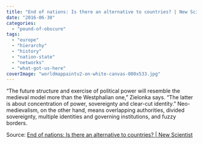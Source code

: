 ```yaml
---
title: "End of nations: Is there an alternative to countries? | New Scientist"
date: "2016-06-30"
categories: 
  - "pound-of-obscure"
tags: 
  - "europe"
  - "hierarchy"
  - "history"
  - "nation-state"
  - "networks"
  - "what-got-us-here"
coverImage: "worldmappaintv2-on-white-canvas-800x533.jpg"
---
```


“The future structure and exercise of political power will resemble the medieval model more than the Westphalian one,” Zielonka says. “The latter is about concentration of power, sovereignty and clear-cut identity.” Neo-medievalism, on the other hand, means overlapping authorities, divided sovereignty, multiple identities and governing institutions, and fuzzy borders.

Source: [End of nations: Is there an alternative to countries? | New Scientist](https://www.newscientist.com/article/mg22329850-600-end-of-nations-is-there-an-alternative-to-countries/#.V3PeRWlcbYs.facebook)
